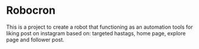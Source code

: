 # Robocron
This is a project to create a robot that functioning as an automation tools for liking post on instagram based on: targeted hastags, home page, explore page and follower post.
